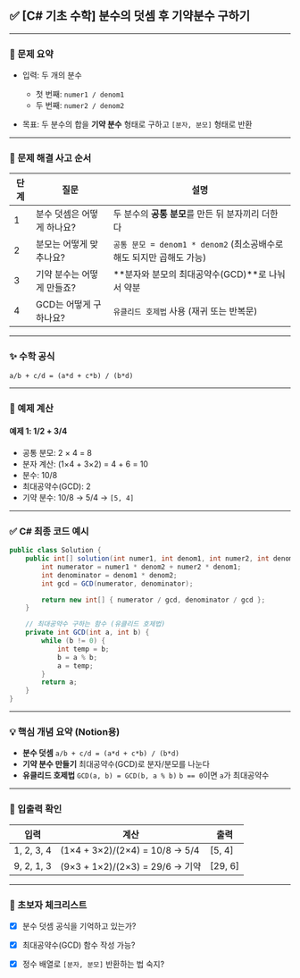 

## ✅ \[C# 기초 수학] 분수의 덧셈 후 기약분수 구하기

---

### 📘 문제 요약

* 입력: 두 개의 분수

  * 첫 번째: `numer1 / denom1`
  * 두 번째: `numer2 / denom2`
* 목표: 두 분수의 합을 **기약 분수** 형태로 구하고 `[분자, 분모]` 형태로 반환

---

### 🧠 문제 해결 사고 순서

| 단계 | 질문              | 설명                                               |
| -- | --------------- | ------------------------------------------------ |
| 1  | 분수 덧셈은 어떻게 하나요? | 두 분수의 **공통 분모**를 만든 뒤 분자끼리 더한다                   |
| 2  | 분모는 어떻게 맞추나요?   | `공통 분모 = denom1 * denom2` (최소공배수로 해도 되지만 곱해도 가능) |
| 3  | 기약 분수는 어떻게 만들죠? | \*\*분자와 분모의 최대공약수(GCD)\*\*로 나눠서 약분               |
| 4  | GCD는 어떻게 구하나요?  | `유클리드 호제법` 사용 (재귀 또는 반복문)                        |

---

### ✨ 수학 공식

```text
a/b + c/d = (a*d + c*b) / (b*d)
```

---

### 🧩 예제 계산

#### 예제 1: 1/2 + 3/4

* 공통 분모: 2 × 4 = 8
* 분자 계산: (1×4 + 3×2) = 4 + 6 = 10
* 분수: 10/8
* 최대공약수(GCD): 2
* 기약 분수: 10/8 → 5/4 → `[5, 4]`

---

### ✅ C# 최종 코드 예시

```csharp
public class Solution {
    public int[] solution(int numer1, int denom1, int numer2, int denom2) {
        int numerator = numer1 * denom2 + numer2 * denom1;
        int denominator = denom1 * denom2;
        int gcd = GCD(numerator, denominator);

        return new int[] { numerator / gcd, denominator / gcd };
    }

    // 최대공약수 구하는 함수 (유클리드 호제법)
    private int GCD(int a, int b) {
        while (b != 0) {
            int temp = b;
            b = a % b;
            a = temp;
        }
        return a;
    }
}
```

---

### 💡 핵심 개념 요약 (Notion용)

* **분수 덧셈**
  `a/b + c/d = (a*d + c*b) / (b*d)`
* **기약 분수 만들기**
  최대공약수(GCD)로 분자/분모를 나눈다
* **유클리드 호제법**
  `GCD(a, b) = GCD(b, a % b)`
  `b == 0`이면 `a`가 최대공약수

---

### 🧪 입출력 확인

| 입력         | 계산                             | 출력       |
| ---------- | ------------------------------ | -------- |
| 1, 2, 3, 4 | (1×4 + 3×2)/(2×4) = 10/8 → 5/4 | \[5, 4]  |
| 9, 2, 1, 3 | (9×3 + 1×2)/(2×3) = 29/6 → 기약  | \[29, 6] |

---

### 📌 초보자 체크리스트

* [x] 분수 덧셈 공식을 기억하고 있는가?
* [x] 최대공약수(GCD) 함수 작성 가능?
* [x] 정수 배열로 `[분자, 분모]` 반환하는 법 숙지?

